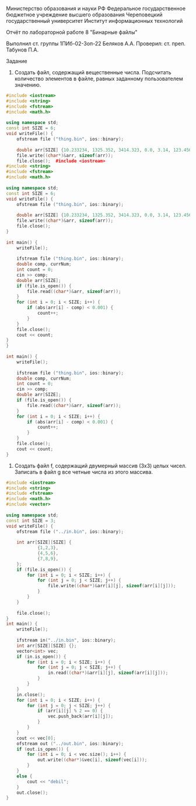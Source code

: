Министерство образования и науки РФ
Федеральное государственное бюджетное учреждение высшего образования
Череповецкий государственный университет
Институт информационных технологий

Отчёт по лабораторной работе 8
"Бинарные файлы"

Выполнил
ст. группы 1ПИб-02-3оп-22
Беляков А.А.
Проверил:
ст. преп.
Табунов П.А.

Задание
1.  Создать файл, содержащий вещественные числа. Подсчитать количество элементов в файле, равных заданному пользователем значению.
```c++
#include <iostream>  
#include <string>  
#include <fstream>  
#include <math.h>  
  
using namespace std;  
const int SIZE = 6;  
void writeFile() {  
    ofstream file ("thing.bin", ios::binary);  
  
    double arr[SIZE] {10.233234, 1325.352, 3414.323, 0.0, 3.14, 123.456};  
    file.write((char*)&arr, sizeof(arr));  
    file.close();  #include <iostream>  
#include <string>  
#include <fstream>  
#include <math.h>  
  
using namespace std;  
const int SIZE = 6;  
void writeFile() {  
    ofstream file ("thing.bin", ios::binary);  
  
    double arr[SIZE] {10.233234, 1325.352, 3414.323, 0.0, 3.14, 123.456};  
    file.write((char*)&arr, sizeof(arr));  
    file.close();  
}  
  
int main() {  
    writeFile();  
  
    ifstream file ("thing.bin", ios::binary);  
    double comp, currNum;  
    int count = 0;  
    cin >> comp;  
    double arr[SIZE];  
    if (file.is_open()) {  
        file.read((char*)&arr, sizeof(arr));  
    }  
    for (int i = 0; i < SIZE; i++) {  
        if (abs(arr[i] - comp) < 0.001) {  
            count++;  
        }  
    }  
    file.close();  
    cout << count;  
}
}  
  
int main() {  
    writeFile();  
  
    ifstream file ("thing.bin", ios::binary);  
    double comp, currNum;  
    int count = 0;  
    cin >> comp;  
    double arr[SIZE];  
    if (file.is_open()) {  
        file.read((char*)&arr, sizeof(arr));  
    }  
    for (int i = 0; i < SIZE; i++) {  
        if (abs(arr[i] - comp) < 0.001) {  
            count++;  
        }  
    }  
    file.close();  
    cout << count;  
}
```
1.  Создать файл f, содержащий двумерный массив (3х3) целых чисел. Записать в файл g все четные числа из этого массива.
```c++
#include <iostream>  
#include <string>  
#include <fstream>  
#include <math.h>  
#include <vector>  
  
using namespace std;  
const int SIZE = 3;  
void writeFile() {  
    ofstream file ("../in.bin", ios::binary);  
  
    int arr[SIZE][SIZE] {  
            {1,2,3},  
            {4,5,6},  
            {7,8,9},  
    };  
    if (file.is_open()) {  
        for (int i = 0; i < SIZE; i++) {  
            for (int j = 0; j < SIZE; j++) {  
                file.write((char*)&arr[i][j], sizeof(arr[i][j]));  
            }  
        }  
    }  
  
    file.close();  
}  
int main() {  
    writeFile();  
  
    ifstream in("../in.bin", ios::binary);  
    int arr[SIZE][SIZE] {};  
    vector<int> vec;  
    if (in.is_open()) {  
        for (int i = 0; i < SIZE; i++) {  
            for (int j = 0; j < SIZE; j++) {  
                in.read((char*)&arr[i][j], sizeof(arr[i][j]));  
            }  
        }  
    }  
    in.close();  
    for (int i = 0; i < SIZE; i++) {  
        for (int j = 0; j < SIZE; j++) {  
            if (arr[i][j] % 2 == 0) {  
                vec.push_back(arr[i][j]);  
            }  
        }  
    }  
    cout << vec[0];  
    ofstream out ("../out.bin", ios::binary);  
    if (out.is_open()) {  
        for (int i = 0; i < vec.size(); i++) {  
            out.write((char*)&vec[i], sizeof(vec[i]));  
        }  
    }  
    else {  
        cout << "debil";  
    }  
    out.close();  
}
```
